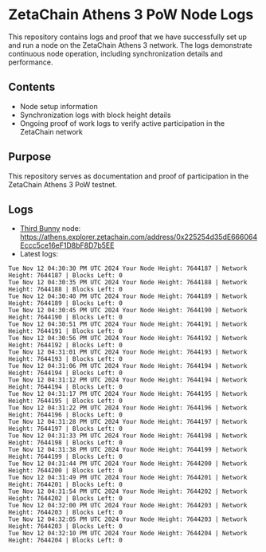# ZetaChain Athens 3 PoW Node Logs
This repository contains logs and proof that we have successfully set up and run a node on the ZetaChain Athens 3 network. The logs demonstrate continuous node operation, including synchronization details and performance.

## Contents
- Node setup information
- Synchronization logs with block height details
- Ongoing proof of work logs to verify active participation in the ZetaChain network

## Purpose
This repository serves as documentation and proof of participation in the ZetaChain Athens 3 PoW testnet.

## Logs

- [Third Bunny](https://thirdbunny.xyz/) node: https://athens.explorer.zetachain.com/address/0x225254d35dE666064Eccc5ce16eF1D8bF8D7b5EE
- Latest logs:
```
Tue Nov 12 04:30:30 PM UTC 2024 Your Node Height: 7644187 | Network Height: 7644187 | Blocks Left: 0
Tue Nov 12 04:30:35 PM UTC 2024 Your Node Height: 7644188 | Network Height: 7644188 | Blocks Left: 0
Tue Nov 12 04:30:40 PM UTC 2024 Your Node Height: 7644189 | Network Height: 7644189 | Blocks Left: 0
Tue Nov 12 04:30:45 PM UTC 2024 Your Node Height: 7644190 | Network Height: 7644190 | Blocks Left: 0
Tue Nov 12 04:30:51 PM UTC 2024 Your Node Height: 7644191 | Network Height: 7644191 | Blocks Left: 0
Tue Nov 12 04:30:56 PM UTC 2024 Your Node Height: 7644192 | Network Height: 7644192 | Blocks Left: 0
Tue Nov 12 04:31:01 PM UTC 2024 Your Node Height: 7644193 | Network Height: 7644193 | Blocks Left: 0
Tue Nov 12 04:31:06 PM UTC 2024 Your Node Height: 7644194 | Network Height: 7644194 | Blocks Left: 0
Tue Nov 12 04:31:12 PM UTC 2024 Your Node Height: 7644194 | Network Height: 7644194 | Blocks Left: 0
Tue Nov 12 04:31:17 PM UTC 2024 Your Node Height: 7644195 | Network Height: 7644195 | Blocks Left: 0
Tue Nov 12 04:31:22 PM UTC 2024 Your Node Height: 7644196 | Network Height: 7644196 | Blocks Left: 0
Tue Nov 12 04:31:28 PM UTC 2024 Your Node Height: 7644197 | Network Height: 7644197 | Blocks Left: 0
Tue Nov 12 04:31:33 PM UTC 2024 Your Node Height: 7644198 | Network Height: 7644198 | Blocks Left: 0
Tue Nov 12 04:31:38 PM UTC 2024 Your Node Height: 7644199 | Network Height: 7644199 | Blocks Left: 0
Tue Nov 12 04:31:44 PM UTC 2024 Your Node Height: 7644200 | Network Height: 7644200 | Blocks Left: 0
Tue Nov 12 04:31:49 PM UTC 2024 Your Node Height: 7644201 | Network Height: 7644201 | Blocks Left: 0
Tue Nov 12 04:31:54 PM UTC 2024 Your Node Height: 7644202 | Network Height: 7644202 | Blocks Left: 0
Tue Nov 12 04:32:00 PM UTC 2024 Your Node Height: 7644203 | Network Height: 7644203 | Blocks Left: 0
Tue Nov 12 04:32:05 PM UTC 2024 Your Node Height: 7644203 | Network Height: 7644203 | Blocks Left: 0
Tue Nov 12 04:32:10 PM UTC 2024 Your Node Height: 7644204 | Network Height: 7644204 | Blocks Left: 0
```
